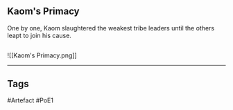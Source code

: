 ## Kaom's Primacy
One by one, Kaom slaughtered the weakest tribe
leaders until the others leapt to join his cause.
##
![[Kaom's Primacy.png]]

---
## Tags
#Artefact
#PoE1